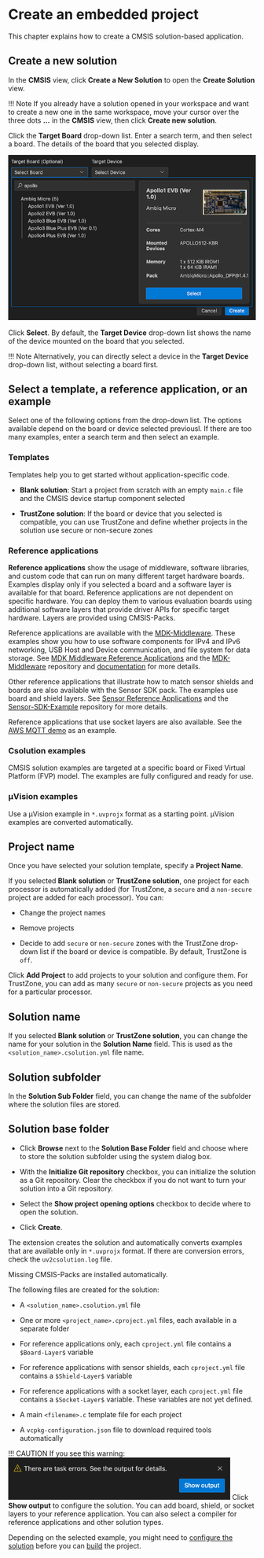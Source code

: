 # Create an embedded project

This chapter explains how to create a CMSIS solution-based application.

## Create a new solution

In the **CMSIS** view, click **Create a New Solution** to open the **Create Solution** view.

!!! Note
    If you already have a solution opened in your workspace and want to create a new one in the same workspace, move your
    cursor over the three dots **...** in the **CMSIS** view, then click **Create new solution**.

Click the **Target Board** drop-down list. Enter a search term, and then select a board. The details of the board that you
selected display.

![Picker](./images/hardware-picker.png)

Click **Select**. By default, the **Target Device** drop-down list shows the name of the device mounted on the board that you selected.

!!! Note
    Alternatively, you can directly select a device in the **Target Device** drop-down list, without selecting a board first.

## Select a template, a reference application, or an example

Select one of the following options from the drop-down list. The options available depend on the board or device selected previousl. If there are too many examples, enter a search term and then select an example.

### Templates

Templates help you to get started without application-specific code.

- **Blank solution**: Start a project from scratch with an empty `main.c` file and the CMSIS device startup component
  selected

- **TrustZone solution**: If the board or device that you selected is compatible, you can use TrustZone and define
  whether projects in the solution use secure or non-secure zones

### Reference applications

**Reference applications** show the usage of middleware, software libraries, and custom code that can run on many different
target hardware boards. Examples display only if you selected a board and a software layer is available for that board.
Reference applications are not dependent on specific hardware. You can deploy them to various evaluation boards using
additional software layers that provide driver APIs for specific target hardware. Layers are provided using CMSIS-Packs.

Reference applications are available with the [MDK-Middleware](https://www.keil.arm.com/packs/mdk-middleware-keil/versions/). These examples show you how to use software components for IPv4 and IPv6 networking, USB Host and Device communication, and file system for data storage. See [MDK Middleware Reference Applications](https://github.com/Open-CMSIS-Pack/cmsis-toolbox/blob/main/docs/ReferenceApplications.md#mdk-middleware-reference-applications) and the [MDK-Middleware](https://github.com/arm-software/MDK-Middleware) repository and [documentation](https://arm-software.github.io/MDK-Middleware/latest/General/index.html) for more details.

Other reference applications that illustrate how to match sensor shields and boards are also available with the Sensor SDK pack. The examples use board and shield layers. See [Sensor Reference Applications](https://github.com/Open-CMSIS-Pack/cmsis-toolbox/blob/main/docs/ReferenceApplications.md#sensor-reference-applications) and the [Sensor-SDK-Example](https://github.com/open-cmsis-pack/Sensor-SDK-Example) repository for more details.

Reference applications that use socket layers are also available. See the [AWS MQTT demo](https://github.com/Arm-Examples/AWS_MQTT_Demo) as an example.

### Csolution examples

CMSIS solution examples are targeted at a specific board or Fixed Virtual Platform (FVP) model. The examples are fully configured and ready for use.

### µVision examples

Use a µVision example in `*.uvprojx` format as a starting point. µVision examples are converted automatically.

## Project name

Once you have selected your solution template, specify a **Project Name**.

If you selected **Blank solution** or **TrustZone solution**, one project for each processor is automatically added (for TrustZone, a `secure` and a `non-secure` project are added for each processor). You can:

- Change the project names

- Remove projects

- Decide to add `secure` or `non-secure` zones with the TrustZone drop-down list if the board or device is compatible. By
  default, TrustZone is `off`.

Click **Add Project** to add projects to your solution and configure them. For TrustZone, you can add as many `secure` or
`non-secure` projects as you need for a particular processor.

## Solution name

If you selected **Blank solution** or **TrustZone solution**, you can change the name for your solution in the **Solution Name** field. This is used as the `<solution_name>.csolution.yml` file name.

## Solution subfolder

In the **Solution Sub Folder** field, you can change the name of the subfolder where the solution files are stored.

## Solution base folder

- Click **Browse** next to the **Solution Base Folder** field and choose where to store the solution subfolder using the system
  dialog box.

- With the **Initialize Git repository** checkbox, you can initialize the solution as a Git repository. Clear the checkbox
  if you do not want to turn your solution into a Git repository.

- Select the **Show project opening options** checkbox to decide where to open the solution.

- Click **Create**.

The extension creates the solution and automatically converts examples that are available only in `*.uvprojx` format. If there are conversion errors, check the `uv2csolution.log` file.

Missing CMSIS-Packs are installed automatically.

The following files are created for the solution:

- A `<solution_name>.csolution.yml` file

- One or more `<project_name>.cproject.yml` files, each available in a separate folder

- For reference applications only, each `cproject.yml` file contains a `$Board-Layer$` variable

- For reference applications with sensor shields, each `cproject.yml` file contains a `$Shield-Layer$` variable

- For reference applications with a socket layer, each `cproject.yml` file contains a `$Socket-Layer$` variable. These
  variables are not yet defined.

- A main `<filename>.c` template file for each project

- A `vcpkg-configuration.json` file to download required tools automatically

!!! CAUTION
    If you see this warning:
    ![Task errors output](./images/task-errors.png)
    Click **Show output** to configure the solution. You can add board, shield, or socket layers to your reference
    application. You can also select a compiler for reference applications and other solution types.

Depending on the selected example, you might need to [configure the solution](./configuration.md#configure-a-solution)
before you can [build](./build.md) the project.
